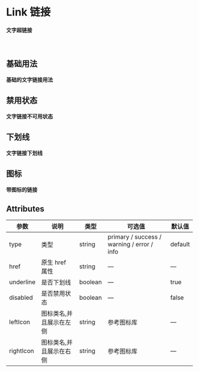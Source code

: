 <script setup>
import demo1 from './demo1.vue';
import demo2 from './demo2.vue';
import demo3 from './demo3.vue';
import demo4 from './demo4.vue';
import preview from '@/components/preview.vue';
</script>

# Link 链接

#### 文字超链接

<br/>

## 基础用法
#### 基础的文字链接用法
<div class="source">
  <demo1/>
</div>
<preview compName="link" demoName="demo1"/>


## 禁用状态
#### 文字链接不可用状态
<div class="source">
  <demo2/>
</div>
<preview compName="link" demoName="demo2"/>


## 下划线
#### 文字链接下划线
<div class="source">
  <demo3/>
</div>
<preview compName="link" demoName="demo3"/>


## 图标
#### 带图标的链接
<div class="source">
  <demo4/>
</div>
<preview compName="link" demoName="demo4"/>


## Attributes
| 参数          | 说明            | 类型            | 可选值         | 默认值   |
|------------   |---------------- |----------------|-------------- |-------- |
| type          | 类型            | string          |	primary / success / warning / error / info      | default      |
| href          | 原生 href 属性   | string         | —       | —          |
| underline     | 是否下划线       | boolean         | —      | 	true     |
| disabled      | 是否禁用状态     | boolean         | —      | false      |
| leftIcon      | 图标类名,并且展示在左侧   | string     | 参考图标库      | 	—     |
| rightIcon     | 图标类名,并且展示在右侧   | string     | 参考图标库      |  —     |
  
<br/>

